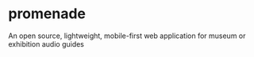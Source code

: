 # promenade
An open source, lightweight, mobile-first web application for museum or exhibition audio guides
